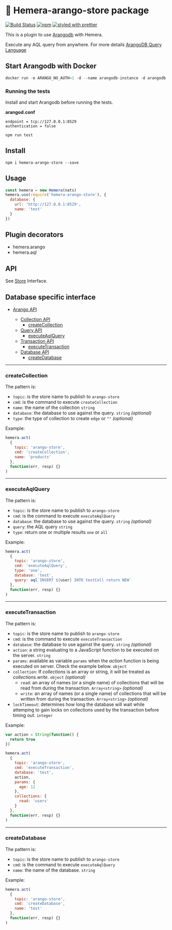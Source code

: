 # :avocado: Hemera-arango-store package

[![Build Status](https://travis-ci.org/hemerajs/hemera-arango-store.svg?branch=master)](https://travis-ci.org/hemerajs/hemera-arango-store)
[![npm](https://img.shields.io/npm/v/hemera-arango-store.svg?maxAge=3600)](https://www.npmjs.com/package/hemera-arango-store)
[![styled with prettier](https://img.shields.io/badge/styled_with-prettier-ff69b4.svg)](#badge)

This is a plugin to use [Arangodb](https://github.com/arangodb) with Hemera.

Execute any AQL query from anywhere. For more details [ArangoDB Query Language](https://www.arangodb.com/why-arangodb/sql-aql-comparison/)

## Start Arangodb with Docker

```js
docker run -e ARANGO_NO_AUTH=1 -d --name arangodb-instance -d arangodb -p 8529:8529
```

### Running the tests

Install and start Arangodb before running the tests.

**arangod.conf**

```
endpoint = tcp://127.0.0.1:8529
authentication = false
```

```
npm run test
```

## Install

```
npm i hemera-arango-store --save
```

## Usage

```js
const hemera = new Hemera(nats)
hemera.use(require('hemera-arango-store'), {
  database: {
    url: 'http://127.0.0.1:8529',
    name: 'test'
  }
})
```

## Plugin decorators

* hemera.arango
* hemera.aql

## API

See [Store](https://github.com/hemerajs/hemera/tree/master/packages/hemera-store) Interface.

## Database specific interface

* [Arango API](#arango-api)

  * [Collection API](#collection-api)
    * [createCollection](#createcollection)
  * [Query API](#query-api)
    * [executeAqlQuery](#executeaqlquery)
  * [Transaction API](#transaction-api)
    * [executeTransaction](#executetransaction)
  * [Database API](#database-api)
    * [createDatabase](#createdatabase)

---

### createCollection

The pattern is:

* `topic`: is the store name to publish to `arango-store`
* `cmd`: is the command to execute `createCollection`
* `name`: the name of the collection `string`
* `database`: the database to use against the query. `string` _(optional)_
* `type`: the type of collection to create `edge` or `""` _(optional)_

Example:

```js
hemera.act(
  {
    topic: 'arango-store',
    cmd: 'createCollection',
    name: 'products'
  },
  function(err, resp) {}
)
```

---

### executeAqlQuery

The pattern is:

* `topic`: is the store name to publish to `arango-store`
* `cmd`: is the command to execute `executeAqlQuery`
* `database`: the database to use against the query. `string` _(optional)_
* `query`: the AQL query `string`
* `type`: return one or multiple results `one` or `all`

Example:

```js
hemera.act(
  {
    topic: 'arango-store',
    cmd: 'executeAqlQuery',
    type: 'one',
    database: 'test',
    query: aql`INSERT ${user} INTO testColl return NEW`
  },
  function(err, resp) {}
)
```

---

### executeTransaction

The pattern is:

* `topic`: is the store name to publish to `arango-store`
* `cmd`: is the command to execute `executeTransaction`
* `database`: the database to use against the query. `string` _(optional)_
* `action`: a string evaluating to a JavaScript function to be executed on the server. `string`
* `params`: available as variable `params` when the _action_ function is being executed on server. Check the example below. `object`
* `collection`: If _collections_ is an array or string, it will be treated as _collections.write_. `object` _(optional)_
  * `read`: an array of names (or a single name) of collections that will be read from during the transaction. `Array<string>` _(optional)_
  * `write`: an array of names (or a single name) of collections that will be written from during the transaction. `Array<string>` _(optional)_
* `lockTimeout`: determines how long the database will wait while attemping to gain locks on collections used by the transaction before timing out.
  `integer`

Example:

```js
var action = String(function() {
  return true
})

hemera.act(
  {
    topic: 'arango-store',
    cmd: 'executeTransaction',
    database: 'test',
    action,
    params: {
      age: 12
    },
    collections: {
      read: 'users'
    }
  },
  function(err, resp) {}
)
```

---

### createDatabase

The pattern is:

* `topic`: is the store name to publish to `arango-store`
* `cmd`: is the command to execute `executeAqlQuery`
* `name`: the name of the database. `string`

Example:

```js
hemera.act(
  {
    topic: 'arango-store',
    cmd: 'createDatabase',
    name: 'test'
  },
  function(err, resp) {}
)
```

